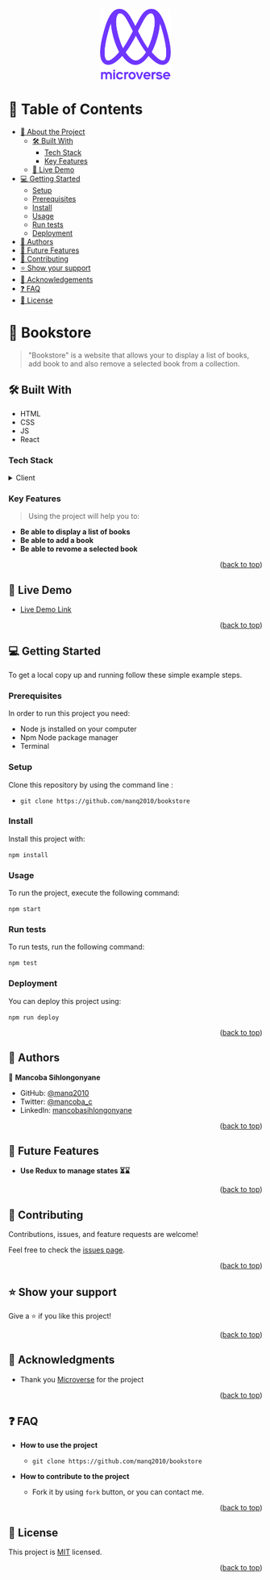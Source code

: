<a name="readme-top"></a>

<div align="center">

  <img src="murple_logo.png" alt="logo" width="140"  height="auto" />
  <br/>

</div>

<!-- TABLE OF CONTENTS -->

# 📗 Table of Contents

- [📖 About the Project](#about-project)
  - [🛠 Built With](#built-with)
    - [Tech Stack](#tech-stack)
    - [Key Features](#key-features)
  - [🚀 Live Demo](#live-demo)
- [💻 Getting Started](#getting-started)
  - [Setup](#setup)
  - [Prerequisites](#prerequisites)
  - [Install](#install)
  - [Usage](#usage)
  - [Run tests](#run-tests)
  - [Deployment](#deployment)
- [👥 Authors](#authors)
- [🔭 Future Features](#future-features)
- [🤝 Contributing](#contributing)
- [⭐️ Show your support](#support)
- [🙏 Acknowledgements](#acknowledgements)
- [❓ FAQ](#faq)
- [📝 License](#license)

<!-- PROJECT DESCRIPTION -->

# 📖 Bookstore <a name="about-project"></a>

> "Bookstore" is a website that allows your to display a list of books, add book to and also remove a selected book from a collection.

## 🛠 Built With <a name="built-with"></a>
- HTML
- CSS
- JS
- React

### Tech Stack <a name="tech-stack"></a>

<details>
  <summary>Client</summary>
  <ul>
    <li><a href="https://www.w3schools.com/js/">JavaScript</a></li>
    <li><a href="https://www.w3schools.com/html/">HTML</a></li>
    <li><a href="https://www.w3schools.com/css/">CSS</a></li>
  </ul>
</details>

<!-- Features -->

### Key Features <a name="key-features"></a>

> Using the project will help you to: 

- **Be able to display a list of books**
- **Be able to add a book**
- **Be able to revome a selected book**

<p align="right">(<a href="#readme-top">back to top</a>)</p>

<!-- LIVE DEMO -->

## 🚀 Live Demo <a name="live-demo"></a>

- [Live Demo Link]()


<p align="right">(<a href="#readme-top">back to top</a>)</p>

<!-- GETTING STARTED -->

## 💻 Getting Started <a name="getting-started"></a>

 To get a local copy up and running follow these simple example steps.

### Prerequisites

In order to run this project you need:

- Node js installed on your computer
- Npm Node package manager
- Terminal

### Setup

Clone this repository by using the command line : 
- `git clone https://github.com/manq2010/bookstore`

### Install

Install this project with:

`npm install`

### Usage

To run the project, execute the following command:

 `npm start`

### Run tests

To run tests, run the following command:

`npm test `

### Deployment

You can deploy this project using: 

`npm run deploy`

<p align="right">(<a href="#readme-top">back to top</a>)</p>

<!-- AUTHORS -->

## 👥 Authors <a name="authors"></a>

👤 **Mancoba Sihlongonyane**

- GitHub: [@manq2010](https://github.com/manq2010/)
- Twitter: [@mancoba_c](https://twitter.com/mancoba_c/)
- LinkedIn: [mancobasihlongonyane](https://linkedin.com/in/mancobasihlongonyane/)

<p align="right">(<a href="#readme-top">back to top</a>)</p>

<!-- FUTURE FEATURES -->

## 🔭 Future Features <a name="future-features"></a>


- **Use Redux to manage states ⏳⌛️**

<p align="right">(<a href="#readme-top">back to top</a>)</p>

<!-- CONTRIBUTING -->

## 🤝 Contributing <a name="contributing"></a>

Contributions, issues, and feature requests are welcome!

Feel free to check the [issues page](../../issues/).

<p align="right">(<a href="#readme-top">back to top</a>)</p>

<!-- SUPPORT -->

## ⭐️ Show your support <a name="support"></a>

Give a ⭐️ if you like this project!

<p align="right">(<a href="#readme-top">back to top</a>)</p>

<!-- ACKNOWLEDGEMENTS -->

## 🙏 Acknowledgments <a name="acknowledgements"></a>

- Thank you [Microverse](https://www.microverse.org/) for the project

<p align="right">(<a href="#readme-top">back to top</a>)</p>

<!-- FAQ (optional) -->

## ❓ FAQ <a name="faq"></a>


- **How to use the project**

  - ```git clone https://github.com/manq2010/bookstore```

- **How to contribute to the project**

  - Fork it by using ``fork`` button, or you can contact me.

<p align="right">(<a href="#readme-top">back to top</a>)</p>

<!-- LICENSE -->

## 📝 License <a name="license"></a>

This project is [MIT](./LICENSE) licensed.

<p align="right">(<a href="#readme-top">back to top</a>)</p>
